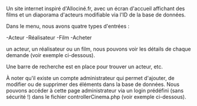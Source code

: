 Un site internet inspiré d'Allociné.fr, avec un écran d'accueil affichant des films et un diaporama d'acteurs modifiable via l'ID de la base de données.

Dans le menu, nous avons quatre types d'entrées :

-Acteur
-Réalisateur
-Film
-Acheter
 
 un acteur,  un réalisateur ou un film, nous pouvons voir les détails de chaque demande (voir exemple ci-dessous).

Une barre de recherche est en place pour trouver un acteur, etc.

À noter qu'il existe un compte administrateur qui permet d'ajouter, de modifier ou de supprimer des éléments dans la base de données. Nous pouvons accéder à cette page administrateur via un login prédéfini (sans sécurité !) dans le fichier controllerCinema.php (voir exemple ci-dessous).
